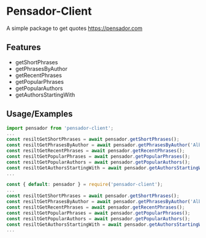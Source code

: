 
# Pensador-Client

A simple package to get quotes <https://pensador.com>

## Features

- getShortPhrases
- getPhrasesByAuthor
- getRecentPhrases
- getPopularPhrases
- getPopularAuthors
- getAuthorsStartingWith

## Usage/Examples

```typescript
import pensador from 'pensador-client';
...
const resiltGetShortPhrases = await pensador.getShortPhrases(); 
const resiltGetPhrasesByAuthor = await pensador.getPhrasesByAuthor('Albert Einstein'); 
const resiltGetRecentPhrases = await pensador.getRecentPhrases(); 
const resiltGetPopularPhrases = await pensador.getPopularPhrases(); 
const resiltGetPopularAuthors = await pensador.getPopularAuthors(); 
const resiltGetAuthorsStartingWith = await pensador.getAuthorsStartingWith('A'); 
...
```

```javascript
const { default: pensador } = require('pensador-client');
...
const resiltGetShortPhrases = await pensador.getShortPhrases(); 
const resiltGetPhrasesByAuthor = await pensador.getPhrasesByAuthor('Albert Einstein'); 
const resiltGetRecentPhrases = await pensador.getRecentPhrases(); 
const resiltGetPopularPhrases = await pensador.getPopularPhrases(); 
const resiltGetPopularAuthors = await pensador.getPopularAuthors(); 
const resiltGetAuthorsStartingWith = await pensador.getAuthorsStartingWith('A'); 
...
```
